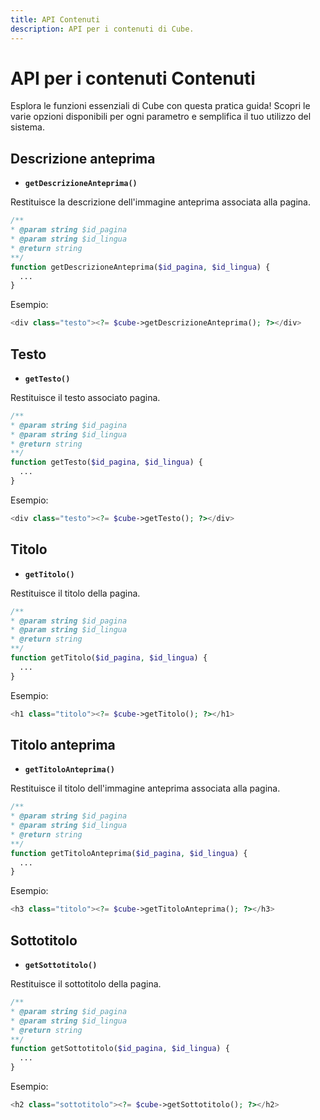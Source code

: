 ```yaml
---
title: API Contenuti
description: API per i contenuti di Cube.
---
```


# API per i contenuti Contenuti

Esplora le funzioni essenziali di Cube con questa pratica guida! Scopri le varie opzioni disponibili per ogni parametro e semplifica il tuo utilizzo del sistema.

## Descrizione anteprima

- **`getDescrizioneAnteprima()`**

Restituisce la descrizione dell'immagine anteprima associata alla pagina.

```php
/**
* @param string $id_pagina
* @param string $id_lingua
* @return string
**/
function getDescrizioneAnteprima($id_pagina, $id_lingua) {
  ...
}
```

Esempio:

```php
<div class="testo"><?= $cube->getDescrizioneAnteprima(); ?></div>
```

## Testo

- **`getTesto()`**

Restituisce il testo associato pagina.

```php
/**
* @param string $id_pagina
* @param string $id_lingua
* @return string
**/
function getTesto($id_pagina, $id_lingua) {
  ...
}
```

Esempio:

```php
<div class="testo"><?= $cube->getTesto(); ?></div>
```

## Titolo

- **`getTitolo()`**

Restituisce il titolo della pagina.

```php
/**
* @param string $id_pagina
* @param string $id_lingua
* @return string
**/
function getTitolo($id_pagina, $id_lingua) {
  ...
}
```

Esempio:

```php
<h1 class="titolo"><?= $cube->getTitolo(); ?></h1>
```

## Titolo anteprima

- **`getTitoloAnteprima()`**

Restituisce il titolo dell'immagine anteprima associata alla pagina.

```php
/**
* @param string $id_pagina
* @param string $id_lingua
* @return string
**/
function getTitoloAnteprima($id_pagina, $id_lingua) {
  ...
}
```

Esempio:

```php
<h3 class="titolo"><?= $cube->getTitoloAnteprima(); ?></h3>
```

## Sottotitolo

- **`getSottotitolo()`**

Restituisce il sottotitolo della pagina.

```php
/**
* @param string $id_pagina
* @param string $id_lingua
* @return string
**/
function getSottotitolo($id_pagina, $id_lingua) {
  ...
}
```

Esempio:

```php
<h2 class="sottotitolo"><?= $cube->getSottotitolo(); ?></h2>
```
